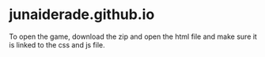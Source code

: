 # junaiderade.github.io
To open the game, download the zip and open the html file and make sure it is linked to the css and js file. 
